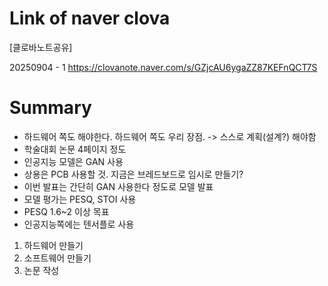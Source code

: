 # Link of naver clova
[클로바노트공유]

20250904 - 1
https://clovanote.naver.com/s/GZjcAU6ygaZZ87KEFnQCT7S

# Summary

* 하드웨어 쪽도 해야한다. 하드웨어 쪽도 우리 장점. -> 스스로 계획(설계?) 해야함
* 학술대회 논문 4페이지 정도
* 인공지능 모델은 GAN 사용
* 상용은 PCB 사용할 것. 지금은 브레드보드로 임시로 만들기?
* 이번 발표는 간단히 GAN 사용한다 정도로 모델 발표
* 모델 평가는 PESQ, STOI 사용
* PESQ 1.6~2 이상 목표
* 인공지능쪽에는 텐서플로 사용

1. 하드웨어 만들기
2. 소프트웨어 만들기
3. 논문 작성